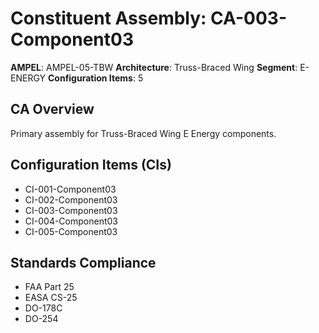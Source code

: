 # Constituent Assembly: CA-003-Component03

**AMPEL**: AMPEL-05-TBW
**Architecture**: Truss-Braced Wing
**Segment**: E-ENERGY
**Configuration Items**: 5

## CA Overview
Primary assembly for Truss-Braced Wing E Energy components.

## Configuration Items (CIs)
- CI-001-Component03
- CI-002-Component03
- CI-003-Component03
- CI-004-Component03
- CI-005-Component03

## Standards Compliance
- FAA Part 25
- EASA CS-25
- DO-178C
- DO-254
